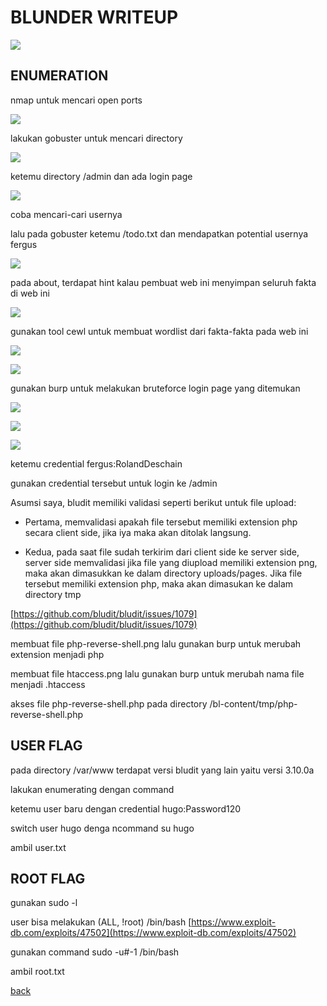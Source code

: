 <html>
<head>
<title> Blunder | Writeup
</title>
</head>
<body>
<div markdown="1">

# **BLUNDER WRITEUP**

![](/assets/blunder.png)

## **ENUMERATION**

nmap untuk mencari open ports

![](/assets/messageImage_1603477004000.jpg)

lakukan gobuster untuk mencari directory

![](/assets/messageImage_1603477059821.jpg)

ketemu directory /admin dan ada login page

![](/assets/messageImage_1603477109679.jpg)

coba mencari-cari usernya

lalu pada gobuster ketemu /todo.txt dan mendapatkan potential usernya fergus

![](/assets/messageImage_1603477130409.jpg)

pada about, terdapat hint kalau pembuat web ini menyimpan seluruh fakta di web ini

![](/assets/messageImage_1603477152414.jpg)

gunakan tool cewl untuk membuat wordlist dari fakta-fakta pada web ini

![](/assets/messageImage_1603477236975.jpg)

![](/assets/messageImage_1603477270792.jpg)

gunakan burp untuk melakukan bruteforce login page yang ditemukan

![](/assets/messageImage_1603477473455.jpg)

![](/assets/messageImage_1603477496658.jpg)

![](/assets/messageImage_1603477520281.jpg)

ketemu credential fergus:RolandDeschain

gunakan credential tersebut untuk login ke /admin

Asumsi saya, bludit memiliki validasi seperti berikut untuk file upload:

- Pertama, memvalidasi apakah file tersebut memiliki extension php secara client side, jika iya maka akan ditolak langsung.

- Kedua, pada saat file sudah terkirim dari client side ke server side, server side memvalidasi jika file yang diupload memiliki extension png, maka akan dimasukkan ke dalam directory uploads/pages. Jika file tersebut memiliki extension php, maka akan dimasukan ke dalam directory tmp

[https://github.com/bludit/bludit/issues/1079](https://github.com/bludit/bludit/issues/1079)

membuat file php-reverse-shell.png lalu gunakan burp untuk merubah extension menjadi php

membuat file htaccess.png lalu gunakan burp untuk merubah nama file menjadi .htaccess

akses file php-reverse-shell.php pada directory /bl-content/tmp/php-reverse-shell.php

## **USER FLAG**

pada directory /var/www terdapat versi bludit yang lain yaitu versi 3.10.0a

lakukan enumerating dengan command

ketemu user baru dengan credential hugo:Password120

switch user hugo denga ncommand su hugo

ambil user.txt

## **ROOT FLAG**

gunakan sudo -l

user bisa melakukan (ALL, !root) /bin/bash [https://www.exploit-db.com/exploits/47502](https://www.exploit-db.com/exploits/47502)

gunakan command sudo -u#-1 /bin/bash

ambil root.txt

[back](https://wilbertwiyanto.github.io/website/)
</div>
</body>
</html>